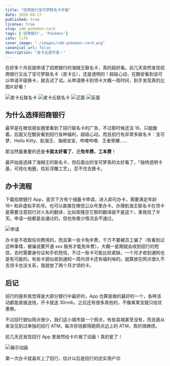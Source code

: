 ```yaml
---
title: "招商银行宝可梦联名卡开箱"
date: 2020-08-27
published: true
license: true
slug: cmb-pokemon-card
tags: ['招商银行', 'Pokémon']
cate: life
cover_image: "./images/cmb-pokemon-card.png"
canonical_url: false
description: "皮卡丘超可爱！"
---
```


在好多个月前就申请了招商银行的海贼王联名卡，真的超好看。前几天突然发现招商银行又出了宝可梦联名卡（皮卡丘），还是透明的！超级心动，在酷安看到说可以申请平级换卡，就去试了试。从申请换卡到领卡大概一周时间，到手发现真的比图片好看！

![皮卡丘联名卡](https://u.jalenchuh.cn/cmb-pokemon-card/2.png)
![皮卡丘联名卡](https://u.jalenchuh.cn/cmb-pokemon-card/1.png)
![正面](https://u.jalenchuh.cn/cmb-pokemon-card/card-f.jpg)
![反面](https://u.jalenchuh.cn/cmb-pokemon-card/card-b.jpg)

## 为什么选择招商银行

最早是在微信朋友圈里看到了招行联名卡的广告，不过那时候还没 16，只能酸着。后面又在酷安看到招行各种福利，超级心动。而且招行有非常多联名卡：宝可梦、Hello Kitty、航海王、海绵宝宝、哔哩哔哩、王者荣耀……

那当然最重要的还是**卡面太好看了**，还**免年费、工本费**！

最开始是选择了海贼王的联名卡，但后面出的宝可梦真的太好看了，「独特透明卡基，可视化电圈，炫彩浮雕工艺」，忍不住去换卡。

## 办卡流程

下载招商银行 App，首页下方有个储蓄卡申请，进入即可办卡，需要满足年龄 16+ 和非虚拟手机号。也可以直接在微信公众号里办卡。办理航海王联名卡在领卡是需要注意招行对人名的翻译，比如索隆在它那的翻译就不是这个，害我找了半天。申请一般都是会通过的，但也有极少情况会不通过。

![申请](https://u.jalenchuh.cn/cmb-pokemon-card/get.png)

办卡是不收取任何费用的，而且第一张卡免年费，千万不要被员工骗了（有看到过这种事情，被骗说要开通 xxx 服务才能免年费）。大概一星期就会收到招行的短信，去时需要身份证和手机短信，不过一些卡可能比较紧缺，一个月才收到通知也是有可能的。有些卡貌似收到通知一周内领卡还有福利啥的。就算放在网点很久不去领卡也没关系，我就放了两个月才领的卡。

## 后记

招行的服务我觉得是大部分银行中最好的，App 也算是做的最好的一个，各种活动都是直接送钱，开卡就送 30rmb，之后还有很多其他的，不像某某宝就只给优惠劵。

不过招行貌似网点很少，我们这小城市就一个网点，有些县城甚至没有，而且我从来没见到过单独的招行 ATM，每次存钱都得跑网点边上的 ATM，真的很麻烦。

前几天还发现招行 App 里居然给卡片做了动画！真的爱了！

![展示动画](https://u.jalenchuh.cn/cmb-pokemon-card/animation.gif)

第一次办卡就喜欢上了招行，估计以后是招行的忠实用户😍

